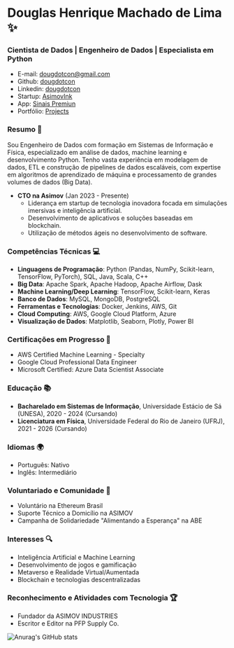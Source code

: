 # Douglas Henrique Machado de Lima ✨
### Cientista de Dados | Engenheiro de Dados | Especialista em Python

- E-mail: dougdotcon@gmail.com
- Github: [dougdotcon](https://github.com/dougdotcon)
- Linkedin: [dougdotcon](https://www.linkedin.com/in/dougdotcon/)
- Startup: [AsimovInk](https://asimovink.gitbook.io/)
- App: [Sinais Premiun](https://play.google.com/store/apps/details?id=com.expoapps.sinais_premium&hl=pt_PT&gl=US&pli=1)
- Portfólio: [Projects](https://colab.research.google.com/drive/1xq-7fztEdRaXsdDjfWo0aYCQldNgCnw1#scrollTo=RPTNxYHWciu6)

### Resumo 👋
Sou Engenheiro de Dados com formação em Sistemas de Informação e Física, especializado em análise de dados, machine learning e desenvolvimento Python. Tenho vasta experiência em modelagem de dados, ETL e construção de pipelines de dados escaláveis, com expertise em algoritmos de aprendizado de máquina e processamento de grandes volumes de dados (Big Data). 

- **CTO na Asimov** (Jan 2023 - Presente)
  - Liderança em startup de tecnologia inovadora focada em simulações imersivas e inteligência artificial.
  - Desenvolvimento de aplicativos e soluções baseadas em blockchain.
  - Utilização de métodos ágeis no desenvolvimento de software.

### Competências Técnicas 💻
- **Linguagens de Programação**: Python (Pandas, NumPy, Scikit-learn, TensorFlow, PyTorch), SQL, Java, Scala, C++
- **Big Data**: Apache Spark, Apache Hadoop, Apache Airflow, Dask
- **Machine Learning/Deep Learning**: TensorFlow, Scikit-learn, Keras
- **Banco de Dados**: MySQL, MongoDB, PostgreSQL
- **Ferramentas e Tecnologias**: Docker, Jenkins, AWS, Git
- **Cloud Computing**: AWS, Google Cloud Platform, Azure
- **Visualização de Dados**: Matplotlib, Seaborn, Plotly, Power BI

### Certificações em Progresso 📜
- AWS Certified Machine Learning - Specialty
- Google Cloud Professional Data Engineer
- Microsoft Certified: Azure Data Scientist Associate

### Educação 📚
- **Bacharelado em Sistemas de Informação**, Universidade Estácio de Sá (UNESA), 2020 - 2024 (Cursando)
- **Licenciatura em Física**, Universidade Federal do Rio de Janeiro (UFRJ), 2021 - 2026 (Cursando)

### Idiomas 🌍
- Português: Nativo
- Inglês: Intermediário

### Voluntariado e Comunidade 🌱
- Voluntário na Ethereum Brasil
- Suporte Técnico a Domicílio na ASIMOV
- Campanha de Solidariedade "Alimentando a Esperança" na ABE

### Interesses 🔍
- Inteligência Artificial e Machine Learning
- Desenvolvimento de jogos e gamificação
- Metaverso e Realidade Virtual/Aumentada
- Blockchain e tecnologias descentralizadas

### Reconhecimento e Atividades com Tecnologia 🏆
- Fundador da ASIMOV INDUSTRIES
- Escritor e Editor na PFP Supply Co.

![Anurag's GitHub stats](https://github-readme-stats.vercel.app/api?username=dougdotcon&show_icons=true&theme=tokyonight)
